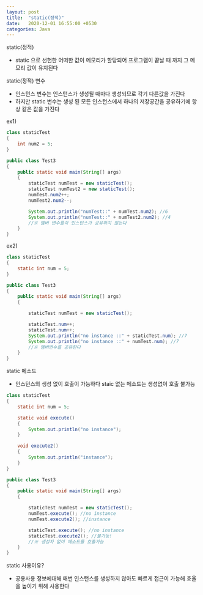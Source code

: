 ```yaml
---
layout: post
title:  "static(정적)"
date:   2020-12-01 16:55:00 +0530
categories: Java
---
```

static(정적)
- static 으로 선헌한 어떠한 값이 메모리가 할당되어 프로그램이 끝날 때 까지 그 메모리 값이 유지된다


static(정적) 변수 
- 인스턴스 변수는 인스턴스가 생성될 때마다 생성되므로 각기 다른값을 가진다
- 하지만 static 변수는 생성 된 모든 인스턴스에서 하나의 저장공간을 공유하기에 항상 같은 값을 가진다 
​




ex1)

```java
class staticTest
{
	int num2 = 5;
}

public class Test3
{
	public static void main(String[] args)
	{
		staticTest numTest = new staticTest();
		staticTest numTest2 = new staticTest();
		numTest.num2++;
		numTest2.num2--;

		System.out.println("numTest::" + numTest.num2); //6
		System.out.println("numTest::" + numTest2.num2); //4
        //※ 멤버 변수를각 인스턴스가 공유하지 않는다
	}
}
```





ex2)

```java
class staticTest
{
	static int num = 5;
}

public class Test3
{
	public static void main(String[] args)
	{

		staticTest numTest = new staticTest();

		staticTest.num++;
		staticTest.num++;
		System.out.println("no instance ::" + staticTest.num); //7
		System.out.println("no instance ::" + numTest.num); //7
        //※ 멤버변수를 공유한다
	}
}
```



static 메소드 
- 인스턴스의 생성 없이 호출이 가능하다 staic 없는 메소드는 생성없이 호출 불가능

```java
class staticTest
{
	static int num = 5;

	static void execute()
	{
		System.out.println("no instance");
	}

	void execute2()
	{
		System.out.println("instance");
	}
}

public class Test3
{
	public static void main(String[] args)
	{

		staticTest numTest = new staticTest();
		numTest.execute(); //no instance
		numTest.execute2(); //instance

		staticTest.execute(); //no instance
        staticTest.execute2(); //불가능!
        //※ 생성자 없이 메소드를 호출가능
	}
}
```

static 사용이유?
- 공용사용 정보에대해 매번 인스턴스를 생성하지 않아도 빠르게 접근이 가능해 효율을 높이기 위해 사용한다